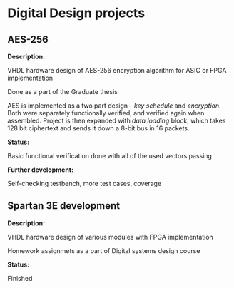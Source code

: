 # Digital Design projects

## **AES-256**
**Description:**

VHDL hardware design of AES-256 encryption algorithm for ASIC or FPGA implementation

Done as a part of the Graduate thesis

AES is implemented as a two part design - *key schedule* and *encryption*. Both were separately functionally verified, and verified again when assembled. Project is then expanded with *data loading* block, which takes 128 bit ciphertext and sends it down a 8-bit bus in 16 packets. 

**Status:** &nbsp;

Basic functional verification done with all of the used vectors passing

**Further development:**

Self-checking testbench, more test cases, coverage


## **Spartan 3E development**
**Description:**

VHDL hardware design of various modules with FPGA implementation

Homework assignmets as a part of Digital systems design course

**Status:**

Finished
